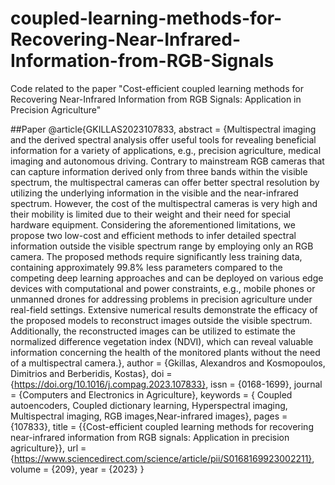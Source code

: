 # coupled-learning-methods-for-Recovering-Near-Infrared-Information-from-RGB-Signals
Code related to the paper "Cost-efficient coupled learning methods for Recovering Near-Infrared Information from RGB Signals: Application in Precision Agriculture"


##Paper 
@article{GKILLAS2023107833,
abstract = {Multispectral imaging and the derived spectral analysis offer useful tools for revealing beneficial information for a variety of applications, e.g., precision agriculture, medical imaging and autonomous driving. Contrary to mainstream RGB cameras that can capture information derived only from three bands within the visible spectrum, the multispectral cameras can offer better spectral resolution by utilizing the underlying information in the visible and the near-infrared spectrum. However, the cost of the multispectral cameras is very high and their mobility is limited due to their weight and their need for special hardware equipment. Considering the aforementioned limitations, we propose two low-cost and efficient methods to infer detailed spectral information outside the visible spectrum range by employing only an RGB camera. The proposed methods require significantly less training data, containing approximately 99.8% less parameters compared to the competing deep learning approaches and can be deployed on various edge devices with computational and power constraints, e.g., mobile phones or unmanned drones for addressing problems in precision agriculture under real-field settings. Extensive numerical results demonstrate the efficacy of the proposed models to reconstruct images outside the visible spectrum. Additionally, the reconstructed images can be utilized to estimate the normalized difference vegetation index (NDVI), which can reveal valuable information concerning the health of the monitored plants without the need of a multispectral camera.},
author = {Gkillas, Alexandros and Kosmopoulos, Dimitrios and Berberidis, Kostas},
doi = {https://doi.org/10.1016/j.compag.2023.107833},
issn = {0168-1699},
journal = {Computers and Electronics in Agriculture},
keywords = { Coupled autoencoders, Coupled dictionary learning, Hyperspectral imaging, Multispectral imaging, RGB images,Near-infrared images},
pages = {107833},
title = {{Cost-efficient coupled learning methods for recovering near-infrared information from RGB signals: Application in precision agriculture}},
url = {https://www.sciencedirect.com/science/article/pii/S0168169923002211},
volume = {209},
year = {2023}
}

